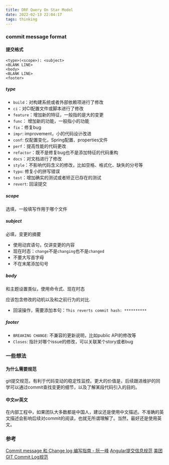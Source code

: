 ```yaml
---
title: DRF Query On Star Model
date: 2022-02-13 22:04:17
tags: thinking
---
```



### commit message format

#### 提交格式
```
<type>(<scope>): <subject>
<BLANK LINE>
<body>
<BLANK LINE>
<footer>
```

##### type
- `build`：对构建系统或者外部依赖项进行了修改
- `ci`：对CI配置文件或脚本进行了修改
- `feature`：增加新的特征，一般指的是大的变更
- `func`： 增加新的功能，一般指小的功能
- `fix`：修复bug
- `impr`: improvement，小的代码设计改进
- `conf`: 仅配置变化，Spring配置、properties文件
- `perf`：提高性能的代码更改
- `refactor`：既不是修复bug也不是添加特征的代码重构
- `docs`：对文档进行了修改
- `style`：不影响代码含义的修改，比如空格、格式化、缺失的分号等
- `typo`: 修复小的拼写错误
- `test`：增加确实的测试或者矫正已存在的测试
- `revert`: 回滚提交

##### scope
选填，一般填写作用于哪个文件

##### subject
必填，变更的摘要
- 使用动宾语句，仅讲变更的内容
- 现在时态：`change`不是`changing`也不是`changed`
- 不要大写首字母
- 不在末尾添加句号

##### body
和主题设置类似，使用命令式、现在时态

应该包含修改的动机以及和之前行为的对比.

- 回滚操作，需要添加本句：`This reverts commit hash: **********`

##### footer
- `BREAKING CHANGE`: 不兼容的更新说明，比如public API的修改等
- `Closes`: 指针对哪个issue的修改，可以关联某个story或者bug

### 一些想法
#### 为什么需要规范
git提交规范，有利于代码变动的稳定性监控。更大的价值是，后续跟进维护的同学可以通过commit查找变更的细节，以及了解某段代码引入的目的。

#### 中文or英文
在内部工程中，如果团队大多数都是中国人，建议还是使用中文描述。不准确的英文描述会影响后续对commit的阅读，也就无所谓理解了。当然，最好还是使用英文。


### 参考

[Commit message 和 Change log 编写指南 - 阮一峰](https://www.ruanyifeng.com/blog/2016/01/commit_message_change_log.html)
[Angular提交信息规范](https://zj-git-guide.readthedocs.io/zh_CN/latest/message/Angular%E6%8F%90%E4%BA%A4%E4%BF%A1%E6%81%AF%E8%A7%84%E8%8C%83/)
[美团 GIT Commit Log规范](https://cloud.tencent.com/developer/article/1762300)